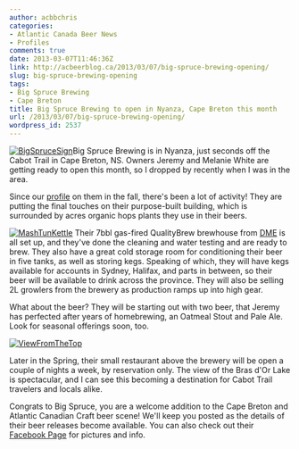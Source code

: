 ```yaml
---
author: acbbchris
categories:
- Atlantic Canada Beer News
- Profiles
comments: true
date: 2013-03-07T11:46:36Z
link: http://acbeerblog.ca/2013/03/07/big-spruce-brewing-opening/
slug: big-spruce-brewing-opening
tags:
- Big Spruce Brewing
- Cape Breton
title: Big Spruce Brewing to open in Nyanza, Cape Breton this month
url: /2013/03/07/big-spruce-brewing-opening/
wordpress_id: 2537
---
```


[![BigSpruceSign](http://acbeerblog.ca/wp-content/uploads/2013/03/bigsprucesign.jpg?w=627)](http://acbeerblog.ca/wp-content/uploads/2013/03/bigsprucesign.jpg)Big Spruce Brewing is in Nyanza, just seconds off the Cabot Trail in Cape Breton, NS. Owners Jeremy and Melanie White are getting ready to open this month, so I dropped by recently when I was in the area.

Since our [profile](http://atlanticcanadabeerblog.wordpress.com/2012/10/31/q-and-a-with-jeremy-white-from-big-spruce-brewing/) on them in the fall, there's been a lot of activity! They are putting the final touches on their purpose-built building, which is surrounded by acres organic hops plants they use in their beers.

[![MashTunKettle](http://acbeerblog.ca/wp-content/uploads/2013/03/mashtunkettle.jpg?w=627)](http://acbeerblog.ca/wp-content/uploads/2013/03/mashtunkettle.jpg)
Their 7bbl gas-fired QualityBrew brewhouse from [DME](http://dmebrewing.ca/) is all set up, and they've done the cleaning and water testing and are ready to brew. They also have a great cold storage room for conditioning their beer in five tanks, as well as storing kegs. Speaking of which, they will have kegs available for accounts in Sydney, Halifax, and parts in between, so their beer will be available to drink across the province. They will also be selling 2L growlers from the brewery as production ramps up into high gear.

What about the beer? They will be starting out with two beer, that Jeremy has perfected after years of homebrewing, an Oatmeal Stout and Pale Ale. Look for seasonal offerings soon, too.

[![ViewFromTheTop](http://acbeerblog.ca/wp-content/uploads/2013/03/viewfromthetop.jpg?w=627)](http://acbeerblog.ca/wp-content/uploads/2013/03/viewfromthetop.jpg)

Later in the Spring, their small restaurant above the brewery will be open a couple of nights a week, by reservation only. The view of the Bras d'Or Lake is spectacular, and I can see this becoming a destination for Cabot Trail travelers and locals alike.

Congrats to Big Spruce, you are a welcome addition to the Cape Breton and Atlantic Canadian Craft beer scene! We'll keep you posted as the details of their beer releases become available. You can also check out their [Facebook Page](https://www.facebook.com/BigSpruceBrewing) for pictures and info.
